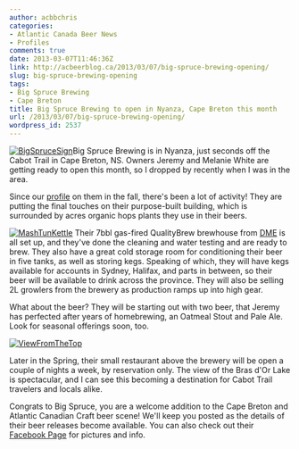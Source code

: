 ```yaml
---
author: acbbchris
categories:
- Atlantic Canada Beer News
- Profiles
comments: true
date: 2013-03-07T11:46:36Z
link: http://acbeerblog.ca/2013/03/07/big-spruce-brewing-opening/
slug: big-spruce-brewing-opening
tags:
- Big Spruce Brewing
- Cape Breton
title: Big Spruce Brewing to open in Nyanza, Cape Breton this month
url: /2013/03/07/big-spruce-brewing-opening/
wordpress_id: 2537
---
```


[![BigSpruceSign](http://acbeerblog.ca/wp-content/uploads/2013/03/bigsprucesign.jpg?w=627)](http://acbeerblog.ca/wp-content/uploads/2013/03/bigsprucesign.jpg)Big Spruce Brewing is in Nyanza, just seconds off the Cabot Trail in Cape Breton, NS. Owners Jeremy and Melanie White are getting ready to open this month, so I dropped by recently when I was in the area.

Since our [profile](http://atlanticcanadabeerblog.wordpress.com/2012/10/31/q-and-a-with-jeremy-white-from-big-spruce-brewing/) on them in the fall, there's been a lot of activity! They are putting the final touches on their purpose-built building, which is surrounded by acres organic hops plants they use in their beers.

[![MashTunKettle](http://acbeerblog.ca/wp-content/uploads/2013/03/mashtunkettle.jpg?w=627)](http://acbeerblog.ca/wp-content/uploads/2013/03/mashtunkettle.jpg)
Their 7bbl gas-fired QualityBrew brewhouse from [DME](http://dmebrewing.ca/) is all set up, and they've done the cleaning and water testing and are ready to brew. They also have a great cold storage room for conditioning their beer in five tanks, as well as storing kegs. Speaking of which, they will have kegs available for accounts in Sydney, Halifax, and parts in between, so their beer will be available to drink across the province. They will also be selling 2L growlers from the brewery as production ramps up into high gear.

What about the beer? They will be starting out with two beer, that Jeremy has perfected after years of homebrewing, an Oatmeal Stout and Pale Ale. Look for seasonal offerings soon, too.

[![ViewFromTheTop](http://acbeerblog.ca/wp-content/uploads/2013/03/viewfromthetop.jpg?w=627)](http://acbeerblog.ca/wp-content/uploads/2013/03/viewfromthetop.jpg)

Later in the Spring, their small restaurant above the brewery will be open a couple of nights a week, by reservation only. The view of the Bras d'Or Lake is spectacular, and I can see this becoming a destination for Cabot Trail travelers and locals alike.

Congrats to Big Spruce, you are a welcome addition to the Cape Breton and Atlantic Canadian Craft beer scene! We'll keep you posted as the details of their beer releases become available. You can also check out their [Facebook Page](https://www.facebook.com/BigSpruceBrewing) for pictures and info.
